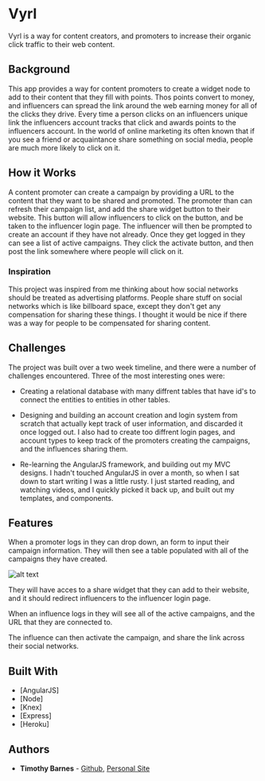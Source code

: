 # Vyrl
Vyrl is a way for content creators, and promoters to increase their organic click traffic to their web content.

## Background
This app provides a way for content promoters to create a widget node to add to their content that they fill with points. Thos points convert to money, and influencers can spread the link around the web earning money for all of the clicks they drive.
Every time a person clicks on an influencers unique link the influencers account tracks that click and awards points to the influencers account. In the world of online marketing its often known that if you see a friend or acquaintance share something on social media, people are much more likely to click on it.

## How it Works
A content promoter can create a campaign by providing a URL to the content that they want to be shared and promoted. The promoter than can refresh their campaign list, and add the share widget button to their website. This button will allow influencers to click on the button, and be taken to the influencer login page. 
The influencer will then be prompted to create an account if they have not already. 
Once they get logged in they can see a list of active campaigns. They click the activate button, and then post the link somewhere where people will click on it.

### Inspiration
This project was inspired from me thinking about how social networks should be treated as advertising platforms.
People share stuff on social networks which is like billboard space, except they don't get any compensation for sharing these things. I thought it would be nice if there was a way for people to be compensated for sharing content.

## Challenges
The project was built over a two week timeline, and there were a number of challenges encountered. Three of the most interesting ones were:
 - Creating a relational database with many diffrent tables that have id's to connect the entities to entities in other tables.

 - Designing and building an account creation and login system from scratch that actually kept track of user information, and discarded it once logged out. I also had to create too diffrent login pages, and account types to keep track of the promoters creating the campaigns, and the influences sharing them.
 
 - Re-learning the AngularJS framework, and building out my MVC designs. I hadn't touched AngularJS in over a month, so when I sat down to start writing I was a little rusty. I just started reading, and watching videos, and I quickly picked it back up, and built out my templates, and components.

## Features

When a promoter logs in they can drop down, an form to input their campaign information. They will then see a table populated with all of the campaigns they have created.

![alt text]('https://github.com/TheRickestRick/Capstone/blob/master/ScreenShots/Screen%20Shot%202018-07-16%20at%203.26.01%20PM.png')

They will have acces to a share widget that they can add to their website, and it should redirect influencers to the influencer login page.

When an influence logs in they will see all of the active campaigns, and the URL that they are connected to.

The influence can then activate the campaign, and share the link across their social networks.



## Built With

* [AngularJS]
* [Node]
* [Knex]
* [Express]
* [Heroku]


## Authors

* **Timothy Barnes** - [Github](https://github.com/TheRickestRick), [Personal Site]()
